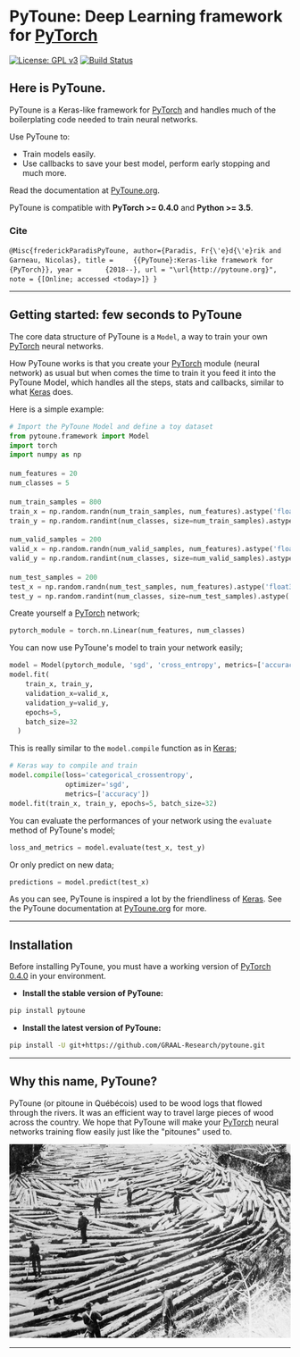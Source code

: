 # PyToune: Deep Learning framework for [PyTorch](http://pytorch.org/)

[![License: GPL v3](https://img.shields.io/badge/License-GPL%20v3-blue.svg)](http://www.gnu.org/licenses/gpl-3.0)
[![Build Status](https://travis-ci.org/GRAAL-Research/pytoune.svg?branch=master)](https://travis-ci.org/GRAAL-Research/pytoune)

## Here is PyToune.

PyToune is a Keras-like framework for [PyTorch](https://pytorch.org/) and handles much of the boilerplating code needed to train neural networks.

Use PyToune to:
- Train models easily.
- Use callbacks to save your best model, perform early stopping and much more.

Read the documentation at [PyToune.org](https://pytoune.org).

PyToune is compatible with  __PyTorch >= 0.4.0__ and  __Python >= 3.5__.

### Cite
`
@Misc{frederickParadisPyToune,
  author={Paradis, Fr{\'e}d{\'e}rik and Garneau, Nicolas},
  title =     {{PyToune}:Keras-like framework for {PyTorch}},
  year =      {2018--},
  url = "\url{http://pytoune.org}",
  note = {[Online; accessed <today>]}
}
`


------------------


## Getting started: few seconds to PyToune

The core data structure of PyToune is a ``Model``, a way to train your own [PyTorch](https://pytorch.org/docs/master/nn.html) neural networks.

How PyToune works is that you create your [PyTorch](https://pytorch.org/docs/master/nn.html) module (neural network) as usual but when comes the time to train it you feed it into the PyToune Model, which handles all the steps, stats and callbacks, similar to what [Keras](https://keras.io) does.

Here is a simple example:

```python
# Import the PyToune Model and define a toy dataset
from pytoune.framework import Model
import torch
import numpy as np

num_features = 20
num_classes = 5

num_train_samples = 800
train_x = np.random.randn(num_train_samples, num_features).astype('float32')
train_y = np.random.randint(num_classes, size=num_train_samples).astype('int64')

num_valid_samples = 200
valid_x = np.random.randn(num_valid_samples, num_features).astype('float32')
valid_y = np.random.randint(num_classes, size=num_valid_samples).astype('int64')

num_test_samples = 200
test_x = np.random.randn(num_test_samples, num_features).astype('float32')
test_y = np.random.randint(num_classes, size=num_test_samples).astype('int64')
```

Create yourself a [PyTorch](https://pytorch.org/docs/master/nn.html) network;

```python
pytorch_module = torch.nn.Linear(num_features, num_classes)
```

You can now use PyToune's model to train your network easily;

```python
model = Model(pytorch_module, 'sgd', 'cross_entropy', metrics=['accuracy'])
model.fit(
    train_x, train_y,
    validation_x=valid_x,
    validation_y=valid_y,
    epochs=5,
    batch_size=32
  )
```

This is really similar to the ``model.compile`` function as in [Keras](https://keras.io);

```python
# Keras way to compile and train
model.compile(loss='categorical_crossentropy',
              optimizer='sgd',
              metrics=['accuracy'])
model.fit(train_x, train_y, epochs=5, batch_size=32)
```

You can evaluate the performances of your network using the ``evaluate`` method of PyToune's model;

```python
loss_and_metrics = model.evaluate(test_x, test_y)
```

Or only predict on new data;

```python
predictions = model.predict(test_x)
```

As you can see, PyToune is inspired a lot by the friendliness of [Keras](https://keras.io). See the PyToune documentation at [PyToune.org](https://pytoune.org) for more.


------------------


## Installation

Before installing PyToune, you must have a working version of [PyTorch 0.4.0](https://pytorch.org/) in your environment.

- **Install the stable version of PyToune:**

```sh
pip install pytoune
```

- **Install the latest version of PyToune:**

```sh
pip install -U git+https://github.com/GRAAL-Research/pytoune.git
```

------------------

## Why this name, PyToune?

PyToune (or pitoune in Québécois) used to be wood logs that flowed through the rivers. It was an efficient way to travel large pieces of wood across the country. We hope that PyToune will make your [PyTorch](https://pytorch.org) neural networks training flow easily just like the "pitounes" used to.

![Pitounes](docs/source/_static/img/pitounes.jpg)

------------------
